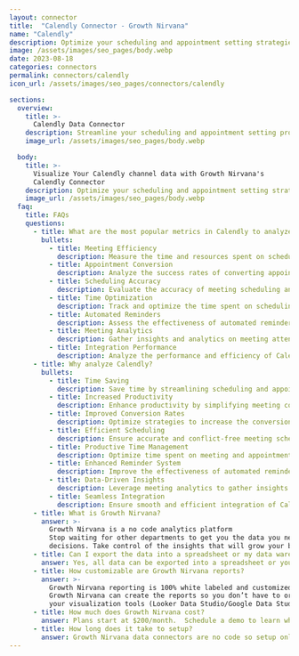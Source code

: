 ```yaml
---
layout: connector
title:  "Calendly Connector - Growth Nirvana"
name: "Calendly"
description: Optimize your scheduling and appointment setting strategies with Calendly integration, ensuring seamless and efficient meeting arrangements.
image: /assets/images/seo_pages/body.webp
date: 2023-08-18
categories: connectors
permalink: connectors/calendly
icon_url: /assets/images/seo_pages/connectors/calendly

sections:
  overview:
    title: >-
      Calendly Data Connector
    description: Streamline your scheduling and appointment setting processes with Calendly integration. Simplify the coordination of meetings and events, saving time and increasing productivity.
    image_url: /assets/images/seo_pages/body.webp

  body:
    title: >-
      Visualize Your Calendly channel data with Growth Nirvana's
      Calendly Connector
    description: Optimize your scheduling and appointment setting strategies with Calendly integration, ensuring seamless and efficient meeting arrangements.
    image_url: /assets/images/seo_pages/body.webp
  faq:
    title: FAQs
    questions:
      - title: What are the most popular metrics in Calendly to analyze?
        bullets:
          - title: Meeting Efficiency
            description: Measure the time and resources spent on scheduling and appointment processes.
          - title: Appointment Conversion
            description: Analyze the success rates of converting appointments into confirmed meetings.
          - title: Scheduling Accuracy
            description: Evaluate the accuracy of meeting scheduling and avoid conflicts.
          - title: Time Optimization
            description: Track and optimize the time spent on scheduling tasks.
          - title: Automated Reminders
            description: Assess the effectiveness of automated reminders for scheduled meetings.
          - title: Meeting Analytics
            description: Gather insights and analytics on meeting attendance and participant engagement.
          - title: Integration Performance
            description: Analyze the performance and efficiency of Calendly integration.
      - title: Why analyze Calendly?
        bullets:
          - title: Time Saving
            description: Save time by streamlining scheduling and appointment processes.
          - title: Increased Productivity
            description: Enhance productivity by simplifying meeting coordination and arrangements.
          - title: Improved Conversion Rates
            description: Optimize strategies to increase the conversion of appointments into confirmed meetings.
          - title: Efficient Scheduling
            description: Ensure accurate and conflict-free meeting scheduling.
          - title: Productive Time Management
            description: Optimize time spent on meeting and appointment scheduling tasks.
          - title: Enhanced Reminder System
            description: Improve the effectiveness of automated reminders for scheduled meetings.
          - title: Data-Driven Insights
            description: Leverage meeting analytics to gather insights and improve scheduling strategies.
          - title: Seamless Integration
            description: Ensure smooth and efficient integration of Calendly with existing systems.
      - title: What is Growth Nirvana?
        answer: >-
          Growth Nirvana is a no code analytics platform 
          Stop waiting for other departments to get you the data you need to make critical business 
          decisions. Take control of the insights that will grow your business.
      - title: Can I export the data into a spreadsheet or my data warehouse?
        answer: Yes, all data can be exported into a spreadsheet or your data warehouse (Google BigQuery, AWS, Snowflake, Azure, etc)
      - title: How customizable are Growth Nirvana reports?
        answer: >-
          Growth Nirvana reporting is 100% white labeled and customized to your specifications.
          Growth Nirvana can create the reports so you don’t have to or you can connect
          your visualization tools (Looker Data Studio/Google Data Studio, Tableau, PowerBI, etc) to Growth Nirvana.
      - title: How much does Growth Nirvana cost?
        answer: Plans start at $200/month.  Schedule a demo to learn what plan is best for you.
      - title: How long does it take to setup?
        answer: Growth Nirvana data connectors are no code so setup only requires a few clicks.
---
```

